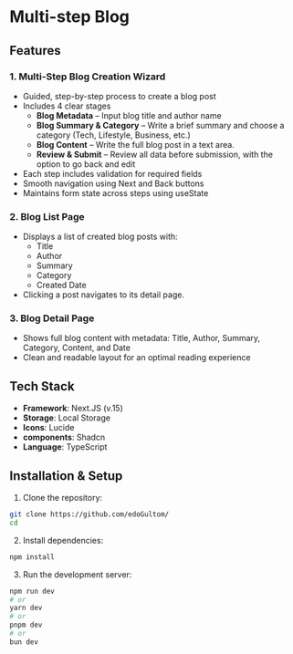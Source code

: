# Multi-step Blog

## Features

### 1. Multi-Step Blog Creation Wizard
- Guided, step-by-step process to create a blog post
- Includes 4 clear stages
    - **Blog Metadata** – Input blog title and author name
    - **Blog Summary & Category** – Write a brief summary and choose a category (Tech, Lifestyle, Business, etc.)
    - **Blog Content** – Write the full blog post in a text area.
    - **Review & Submit** – Review all data before submission, with the option to go back and edit
- Each step includes validation for required fields
- Smooth navigation using Next and Back buttons
- Maintains form state across steps using useState

### 2. Blog List Page
- Displays a list of created blog posts with:
    - Title
    - Author
    - Summary
    - Category
    - Created Date
- Clicking a post navigates to its detail page.

### 3. Blog Detail Page
- Shows full blog content with metadata: Title, Author, Summary, Category, Content, and Date
- Clean and readable layout for an optimal reading experience

## Tech Stack

- **Framework**: Next.JS (v.15)
- **Storage**: Local Storage
- **Icons**: Lucide
- **components**: Shadcn
- **Language**: TypeScript


## Installation & Setup

1. Clone the repository: 
```bash
git clone https://github.com/edoGultom/
cd 
```

2. Install dependencies:
```bash
npm install
```

3. Run the development server:
```bash
npm run dev
# or
yarn dev
# or
pnpm dev
# or
bun dev
```
